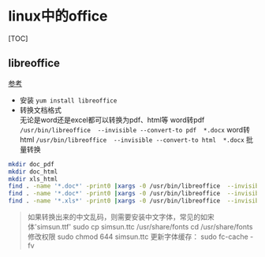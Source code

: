 # linux中的office
[TOC]

## libreoffice

[参考](http://blog.csdn.net/ljihe/article/details/77250206)  

- 安装
`yum install libreoffice`  
- 转换文档格式  
无论是word还是excel都可以转换为pdf、html等
word转pdf
`/usr/bin/libreoffice  --invisible --convert-to pdf  *.docx`
word转html
`/usr/bin/libreoffice  --invisible --convert-to html  *.docx`
批量转换

 ``` bash
mkdir doc_pdf
mkdir doc_html
mkdir xls_html
find . -name '*.doc*' -print0 |xargs -0 /usr/bin/libreoffice  --invisible --convert-to pdf --outdir 'doc_pdf'
find . -name '*.doc*' -print0 |xargs -0 /usr/bin/libreoffice  --invisible --convert-to html --outdir 'doc_html'
find . -name '*.xls*' -print0 |xargs -0 /usr/bin/libreoffice  --invisible --convert-to html --outdir 'xls_html'
```

 > 如果转换出来的中文乱码，则需要安装中文字体，常见的如宋体'simsun.ttf'
sudo cp simsun.ttc /usr/share/fonts 
cd /usr/share/fonts 
修改权限 
sudo chmod 644 simsun.ttc 
更新字体缓存： 
sudo fc-cache -fv


